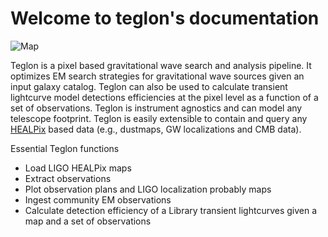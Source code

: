 # Welcome to teglon's documentation

![Map](static/map.png)

Teglon is a pixel based gravitational wave search and analysis pipeline. It optimizes 
EM search strategies for gravitational wave sources given an input galaxy catalog. Teglon can 
also be used to calculate transient lightcurve model detections efficiencies at the pixel level as 
a function of a set of observations. Teglon is instrument agnostics and can model any telescope 
footprint. Teglon is easily extensible to contain and query any 
[HEALPix](https://healpix.jpl.nasa.gov/) based data (e.g., dustmaps, GW localizations and CMB data).

Essential Teglon functions

* Load LIGO HEALPix maps
* Extract observations
* Plot observation plans and LIGO localization probably maps 
* Ingest community EM observations
* Calculate detection efficiency of a Library transient lightcurves given a map and a set of observations
